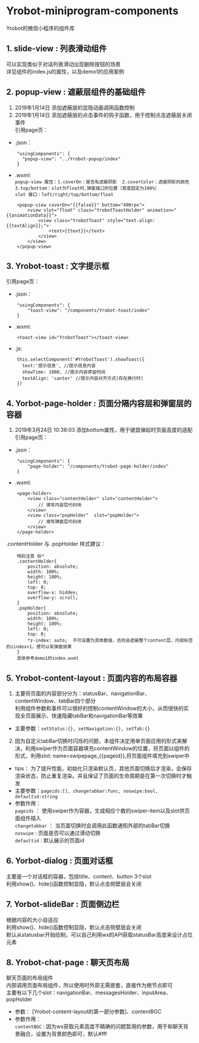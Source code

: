 # Yrobot-miniprogram-components
Yrobot的微信小程序的组件库

## 1. slide-view : 列表滑动组件
可以实现类似于对话列表滑动出现删除按钮的场景  
详见组件的index.js的属性，以及demo1的应用案例

## 2. popup-view : 遮蔽层组件的基础组件
1. 2019年1月14日 添加遮蔽层的显隐动画调用函数控制
2. 2019年1月14日 添加遮蔽层的点击事件的钩子函数，用于控制点击遮蔽层关闭事件  
引用page页： 
- .json：
```
    "usingComponents": {
      "popup-view": "../Yrobot-popup/index"
    }
```
- .wxml:   
`popup-view 属性：1.coverOn：是否有遮蔽阴影  2.coverColor：遮蔽阴影的颜色  3.top/bottom：slot为float时,弹窗插口的位置（宽度固定为100%）`   
`slot 接口：left/right/top/bottom/float`   
```
    <popup-view coverOn="{{false}}" bottom="400rpx">
        <view slot="float" class="YrobotToastHolder" animation="{{animationData}}">
            <view class="YrobotToast" style="text-align: {{textAlign}};">
                <text>{{text}}</text>
            </view>
        </view>
    </popup-view>
``` 

## 3. Yrobot-toast : 文字提示框
引用page页：
- .json：
```
    "usingComponents": {
        "toast-view": "/components/Yrobot-toast/index"
    }
```
- .wxml:
```
    <toast-view id="YrobotToast"></toast-view>
```
- .js:
```
    this.selectComponent('#YrobotToast').showToast({
      text:'提示信息', //提示信息内容
      showTime: 1000, //提示内容停留时间
      textAlign: 'canter' //提示内容对齐方式(存在换行时)
    })
```

## 4. Yorbot-page-holder : 页面分隔内容层和弹窗层的容器
1. 2019年3月24日 10:38:03 添加bottom属性，用于键盘弹起时页面高度的适配  
引用page页：
- .json：
```
    "usingComponents": {
        "page-holder": "/components/Yrobot-page-holder/index"
    }
```
- .wxml:
```
    <page-holder>
        <view class="contentHolder" slot="contentHolder">
            // 填写内容层代码块
        </view>
        <view class="popHolder"  slot="popHolder">
            // 填写弹窗层代码块
        </view>
    </page-holder>
```
.contentHolder 与 .popHolder 样式建议：  
```
    特别注意 标* 
    .contentHolder{
        position: absolute;
        width: 100%;
        height: 100%;
        left: 0;
        top: 0;
        overflow-x: hidden;
        overflow-y: scroll;
    }
    .popHolder{
        position: absolute;
        width: 100%;
        height: 100%;
        left: 0;
        top: 0;
        *z-index: auto;  不可设置为具体数值，否则会遮蔽整个content层，内部标签的zindex>1，便可以有弹窗效果
    } 
    具体参考demo1的index.wxml
```

## 5. Yrobot-content-layout : 页面内容的布局容器  
1. 主要将页面的内容部分分为：statusBar、navigationBar、contentWindow、tabBar四个部分  
利用组件参数和事件可以很好的控制contentWindow的大小，从而很快的实现全页面展示、快速隐藏tabBar和navigationBar等效果  
- 主要参数：`setStatus:{}, setNavigation:{}, setTab:{}`  

2. 因为自定义tabBar切换时闪烁的问题，本组件决定用单页面应用的形式来解决，利用swiper作为页面容器填充contentWindow的位置，将页面以组件的形式，利用slot: name=swipepage_{{pageid}},将页面组件填充到swiper中   
- tips： 为了提升性能，初始化只渲染默认页，其他页面切换后才渲染，会保存渲染状态，防止重复渲染。并且保证了页面的生命周期是在第一次切换时才触发  
- 主要参数：`pageids:[], changetabbar:func, noswipe:bool, defaultid:string`  
- 参数作用：  
`pageids` ： 使用swiper作为容器，生成相应个数的swiper-item以及slot供页面组件插入  
`changetabbar` ： 当页面切换时会调用此函数通知外部的tabBar切换  
`noswipe` : 页面是否可以通过滑动切换  
`defaultid` : 默认展示的页面id

## 6. Yorbot-dialog : 页面对话框  
主要是一个对话框的容器，包括title、content、button 3个slot  
利用show()、hide()函数控制显隐，默认点击侧壁层会关闭  


## 7. Yorbot-slideBar : 页面侧边栏 
根据内容的大小自适应  
利用show()、hide()函数控制显隐，默认点击侧壁层会关闭  
默认从statusbar开始绘制，可以自己利用wx的API获取statusBar高度来设计占位元素  


## 8. Yrobot-chat-page : 聊天页布局
聊天页面的布局组件  
内部调用页面布局组件，所以使用时外部无需嵌套，直接作为根节点即可  
主要有以下几个slot：navigationBar、messagesHolder、inputArea、popHolder   
- 参数： [Yrobot-content-layout的第一部分参数]、contentBGC  
- 参数作用：  
`contentBGC` : 因为wx获取元素高度不精确的问题暂用的参数，用于和聊天背景融合，设置为背景颜色即可，默认#fff     

